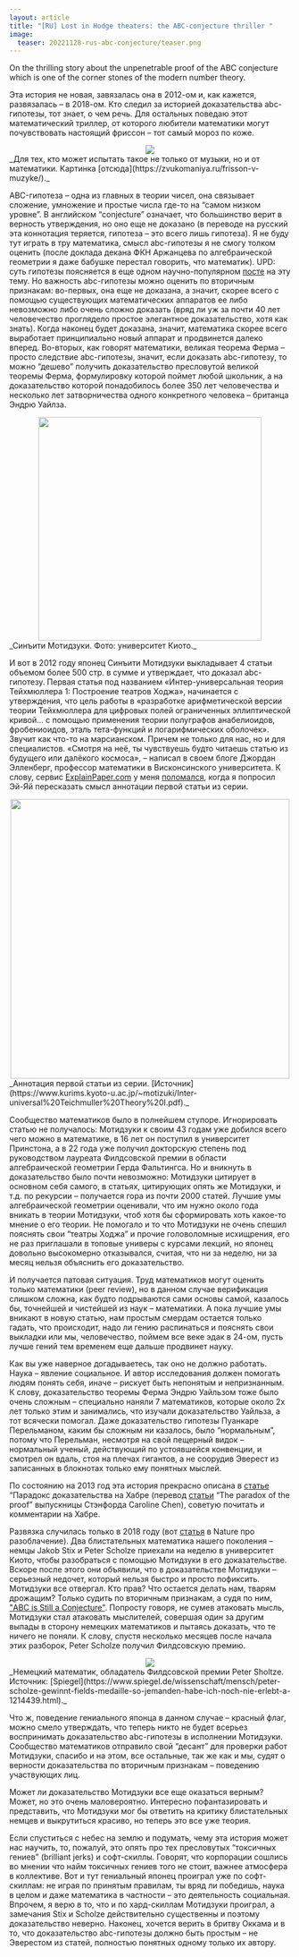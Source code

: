 ```yaml
---
layout: article
title: "[RU] Lost in Hodge theaters: the ABC-conjecture thriller "
image:
  teaser: 20221128-rus-abc-conjecture/teaser.png
---
```


On the thrilling story about the unpenetrable proof of the ABC conjecture which is one of the corner stones of the modern number theory. 

Эта история не новая, завязалась она в 2012-ом и, как кажется, развязалась – в 2018-ом. Кто следил за историей доказательства abc-гипотезы, тот знает, о чем речь. Для остальных поведаю этот математический триллер, от которого любители математики могут почувствовать настоящий фриссон – тот самый мороз по коже. 

<div style="text-align:center"><img src="/images/20221128-rus-abc-conjecture/frisson.jpg"/></div>
_Для тех, кто может испытать такое не только от музыки, но и от математики. Картинка [отсюда](https://zvukomaniya.ru/frisson-v-muzyke/)._

ABC-гипотеза – одна из главных в теории чисел, она связывает сложение, умножение и простые числа где-то на “самом низком уровне”. В английском “conjecture” означает, что большинство верит в верность утверждения, но оно еще не доказано (в переводе на русский эта коннотация теряется, гипотеза – это всего лишь гипотеза). Я не буду тут играть в тру математика, смысл abc-гипотезы я не смогу толком оценить (после доклада декана ФКН Аржанцева по алгебраической геометрии я даже бабушке перестал говорить, что математик). UPD: суть гипотезы поясняется в еще одном научно-популярном [посте](https://www.quantamagazine.org/titans-of-mathematics-clash-over-epic-proof-of-abc-conjecture-20180920/) на эту тему. Но важность abc-гипотезы можно оценить по вторичным признакам: во-первых, она еще не доказана, а значит, скорее всего с помощью существующих математических аппаратов ее либо невозможно либо очень сложно доказать (вряд ли уж за почти 40 лет человечество проглядело простое элегантное доказательство, хотя как знать). Когда наконец будет доказана, значит, математика скорее всего выработает принципиально новый аппарат и продвинется далеко вперед. Во-вторых, как говорят математики, великая теорема Ферма – просто следствие abc-гипотезы, значит, если доказать abc-гипотезу, то можно “дешево” получить доказательство пресловутой великой теоремы Ферма, формулировку которой поймет любой школьник, а на доказательство которой понадобилось более 350 лет человечества и несколько лет затворничества одного конкретного человека – британца Эндрю Уайлза. 

<div style="text-align:center"><img src="/images/20221128-rus-abc-conjecture/mochizuki.png" width=400px /></div>
_Синъити Мотидзуки. Фото: университет Киото._


И вот в 2012 году японец Синъити Мотидзуки выкладывает 4 статьи объемом более 500 стр. в сумме и утверждает, что доказал abc-гипотезу. Первая статья под названием «Интер-универсальная теория Тейхмюллера 1: Построение театров Ходжа», начинается с утверждения, что цель работы в «разработке арифметической версии теории Тейхмюллера для цифровых полей ограниченных эллиптической кривой… с помощью применения теории полуграфов анабелиоидов, фробениоидов, эталь тета-функций и логарифмических оболочек». Звучит как что-то на марсианском. Причем не только для нас, но и для специалистов. «Смотря на неё, ты чувствуешь будто читаешь статью из будущего или далёкого космоса», – написал в своем блоге Джордан Элленберг, профессор математики в Висконсинского университета. К слову, сервис [ExplainPaper.com](https://www.explainpaper.com/) у меня [поломался](https://www.linkedin.com/posts/kashnitskiy_explainpapercom-might-indeed-change-the-activity-6996034480503193600-mSmr?utm_source=share&utm_medium=member_desktop), когда я попросил Эй-Яй пересказать смысл аннотации первой статьи из серии.

<div style="text-align:center"><img src="/images/20221128-rus-abc-conjecture/abstract_1st_paper.png" width=500px /></div>
_Аннотация первой статьи из серии. [Источник](https://www.kurims.kyoto-u.ac.jp/~motizuki/Inter-universal%20Teichmuller%20Theory%20I.pdf)._

Сообщество математиков было в полнейшем ступоре. Игнорировать статью не получалось: Мотидзуки к своим 43 годам уже добился всего чего можно в математике, в 16 лет он поступил в университет Принстона, а в 22 года уже получил докторскую степень под руководством лауреата Филдсовской премии в области алгебраической геометрии Герда Фальтингса. Но и вникнуть в доказательство было почти невозможно: Мотидзуки цитирует в основном себя самого, в статьях, цитирующих опять же Мотидзуки, и т.д. по рекурсии – получается гора из почти 2000 статей. Лучшие умы алгебраической геометрии оценивали, что им нужно около года вникать в теории Мотидзуки, чтоб хотя бы сформировать хоть какое-то мнение о его теории. Не помогало и то что Мотидзуки не очень спешил пояснять свои “театры Ходжа” и прочие головоломные исхищрения, его не раз приглашали в топовые универы с курсами лекций, но японец довольно высокомерно отказывался, считая, что ни за неделю, ни за месяц нельзя объяснить его доказательство. 

И получается патовая ситуация. Труд математиков могут оценить только математики (peer review), но в данном случае верификация слишком сложна, как будто подрываются сами основы самой, казалось бы, точнейшей и чистейшей из наук – математики. А пока лучшие умы вникают в новую статью, нам простым смердам остается только гадать, что происходит, надо ли гению распинаться и пояснять свои выкладки или мы, человечество, поймем все веке эдак в 24-ом, пусть лучше гений тем временем еще дальше продвинет науку.

Как вы уже наверное догадываетесь, так оно не должно работать. Наука – явление социальное. И автор исследования должен помогать людям понять себя, иначе – рискует быть непонятым и непризнанным. К слову, доказательство теоремы Ферма Эндрю Уайльзом тоже было очень сложным – специально наняли 7 математиков, которые около 2х лет только этим и занимались, что изучали доказательство Уайльза, а тот всячески помогал. Даже доказательство гипотезы Пуанкаре Перельманом, каким бы сложным ни казалось, было “нормальным”, потому что Перельман, несмотря на свой пещерный видок – нормальный ученый, действующий по устоявшейся конвенции, и смотрел он вдаль, стоя на плечах гигантов, а не соорудив Эверест из записанных в блокнотах только ему понятных мыслей. 

По состоянию на 2013 год эта история прекрасно описана в [статье](https://habr.com/ru/post/183374) “Парадокс доказательства  на Хабре (перевод [статьи](http://projectwordsworth.com/the-paradox-of-the-proof) “The paradox of the proof”  выпускницы Стэнфорда Caroline Chen), советую почитать и комментарии на Хабре. 

Развязка случилась только в 2018 году (вот [статья](https://www.nature.com/articles/d41586-020-00998-2) в Nature про разоблачение). Два блистательных математика нашего поколения – немцы Jakob Stix и Peter Scholze приехали на неделю в университет Киото, чтобы разобраться с помощью Мотидзуки в его доказательстве. Вскоре после этого они объявили, что в доказательстве Мотидзуки – серьезный недочет, который нельзя быстро и просто пофиксить. Мотидзуки все отвергал. Кто прав? Что остается делать нам, тварям дрожащим? Только судить по вторичным признакам, а судя по ним, ["ABC is Still a Conjecture"](https://www.math.columbia.edu/~woit/wordpress/?p=12220). Попросту говоря, не сумев атаковать мысль, Мотидзуки стал атаковать мыслителей, совершая один за другим выпады в сторону немецких математиков и пытаясь доказать, что те ничего не поняли. К слову, спустя несколько месяцев после начала этих разборок, Peter Scholze получил Филдсовскую премию. 

<div style="text-align:center"><img src="/images/20221128-rus-abc-conjecture/sholtze.jpeg"/></div>
_Немецкий математик, обладатель Филдсовской премии Peter Sholtze. Источник: [Spiegel](https://www.spiegel.de/wissenschaft/mensch/peter-scholze-gewinnt-fields-medaille-so-jemanden-habe-ich-noch-nie-erlebt-a-1214439.html)._

Что ж, поведение гениального японца в данном случае – красный флаг, можно смело утверждать, что теперь никто не будет всерьез воспринимать доказательство abc-гипотезы в исполнении Мотидзуки. Сообщество математиков отправило свой “десант” для проверки работ Мотидзуки, спасибо и на этом, все остальные, так же как и мы, судят о верности доказательства по вторичным признакам – поведению участвующих лиц. 

Может ли доказательство Мотидзуки все еще оказаться верным? Может, но это очень маловероятно. Интересно пофантазировать и представить, что Мотидзуки мог бы ответить на критику блистательных немцев и выкрутиться красиво, но теперь это все уже теория.

Если спуститься с небес на землю и подумать, чему эта история может нас научить, то, пожалуй, это опять про тех пресловутых “токсичных гениев” (brilliant jerks) и софт-скиллы. Говорят, что корпорации сошлись во мнении что найм токсичных гениев того не стоит, важнее атмосфера в коллективе. Вот и тут гениальный японец проиграл уже по софт-скиллам: не играя по принятым правилам, ты вряд ли победишь, наука в целом и даже математика в частности – это деятельность социальная. Впрочем, я верю в то, что и по хард-скиллам Мотидзуки проиграл, а замечания Stix и Scholze действительно существенны и поэтому доказательство неверно. Наконец, хочется верить в бритву Оккама и в то, что доказательство abc-гипотезы должно быть простым – не Эверестом из статей, полностью понятных одному только их автору.





